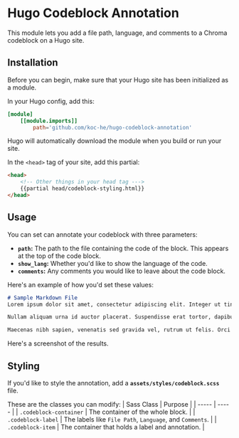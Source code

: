 # Hugo Codeblock Annotation
This module lets you add a file path, language, and comments to a Chroma codeblock on a Hugo site.

## Installation
Before you can begin, make sure that your Hugo site has been initialized as a module. 

In your Hugo config, add this:
```toml
[module]
    [[module.imports]]
        path='github.com/koc-he/hugo-codeblock-annotation'
```

Hugo will automatically download the module when you build or run your site. 

In the `<head>` tag of your site, add this partial:
```html
<head>
    <!-- Other things in your head tag --->
    {{partial head/codeblock-styling.html}}
</head>
```

## Usage
You can set can annotate your codeblock with three parameters:
- **`path`:** The path to the file containing the code of the block. This appears at the top of the code block. 
- **`show_lang`:** Whether you'd like to show the language of the code.
- **`comments`:** Any comments you would like to leave about the code block.

Here's an example of how you'd set these values:
```markdown {path="path/to/the/file.md" comments="This is an amazing file. You should try using it." show_lang=true}
# Sample Markdown File
Lorem ipsum dolor sit amet, consectetur adipiscing elit. Integer ut tincidunt ipsum, id rhoncus nulla. 

Nullam aliquam urna id auctor placerat. Suspendisse erat tortor, dapibus at lacus convallis, iaculis maximus dolor. 

Maecenas nibh sapien, venenatis sed gravida vel, rutrum ut felis. Orci varius natoque penatibus et magnis dis parturient montes, nascetur ridiculus mus.
```

Here's a screenshot of the results.


## Styling
If you'd like to style the annotation, add a **`assets/styles/codeblock.scss`** file. 

These are the classes you can modify:
| Sass Class | Purpose |
| ----- | ----- |
| `.codeblock-container` | The container of the whole block. |
| `.codeblock-label` | The labels like `File Path`, `Language`, and `Comments`. |
| `.codeblock-item` | The container that holds a label and annotation. |